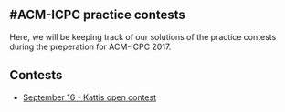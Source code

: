 #ACM-ICPC practice contests
---
Here, we will be keeping track of our solutions of the practice contests during the preperation for ACM-ICPC 2017.

## Contests

- [September 16 - Kattis open contest](Contests%20/September_16%20/)